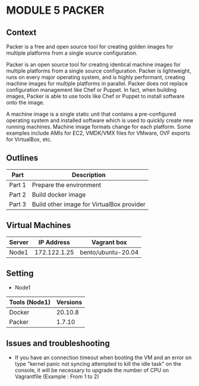 # MODULE 5 PACKER

## Context

Packer is a free and open source tool for creating golden images for multiple platforms from a single source configuration. 

Packer is an open source tool for creating identical machine images for multiple platforms from a single source configuration. Packer is lightweight, runs on every major operating system, and is highly performant, creating machine images for multiple platforms in parallel. Packer does not replace configuration management like Chef or Puppet. In fact, when building images, Packer is able to use tools like Chef or Puppet to install software onto the image.

A machine image is a single static unit that contains a pre-configured operating system and installed software which is used to quickly create new running machines. Machine image formats change for each platform. Some examples include AMIs for EC2, VMDK/VMX files for VMware, OVF exports for VirtualBox, etc.



## Outlines

Part      | Description
----------|-------
Part 1    | Prepare the environment
Part 2    | Build docker image
Part 3    | Build other image for VirtualBox provider




## Virtual Machines

Server        | IP Address      |  Vagrant box
--------------|-----------------|---------------
Node1         | 172.122.1.25    | bento/ubuntu-20.04





## Setting

- Node1

Tools (Node1)             | Versions
--------------------------|-------
Docker                    | 20.10.8
Packer                    | 1.7.10






## Issues and troubleshooting

- If you have an connection timeout when booting the VM and an error on type "kernel panic not syncing attempted to kill the idle task" on the console, it will be necessary to upgrade the number of CPU on Vagrantfile (Example : From 1 to 2)

